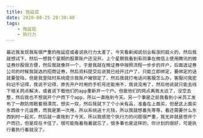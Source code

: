 ```yaml
---
title: 拖延症
date: 2020-08-25 20:30:40
tags:
    - 拖延症
    - 执行力
---
```

    最近我发现我有很严重的拖延症或者说执行力太差了，今天看新闻说创业板涨的挺火的，然后我就想试下，然后一想我个星期的股票账户还没开。上个星期我看到有同事在微信上使用腾讯的微证券炒股很方便，然后我就像开一个，于是我就在微证券中按照流程一步步的开户，后面选证券公司的时候我就选的招商证券，然后资料提交后说我已经开过户了，只能立即绑定，要绑定的话就要登陆，但是我登陆时系统提示我账户被锁定了，然后我就打电话问客服怎么办，客服问我密码记不记得，我说不记得，原先开户时用的手机号还能用不，我说没用了，然后他说就只能去线下相关网点解决，或者说下载他们的app重新开一个户。但是他们的网点离我太远了，没空去整，然后我也不想就开个户而下个app，所以一直拖到今天。另一个事是之前我看到小米员工发布了一款防雨鞋套很漂亮，想买一双，然后我就下了个小米有品，准备在上面买，但是这上面买东西收十元运费，而我是第一次用，所以系统送十元钱，所以我就想着先等等，看还需要什么东西到时一起买，然后就一直拖到了今天。所以我感觉个执行力的问题很严重，我无非就是想开个户而已，但是现在卡住了，很可能拖着拖着就忘了，很多事也是这样的，你计划的很好，可是执行着执行着就没了。